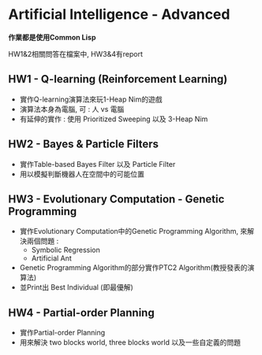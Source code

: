 # Artificial Intelligence - Advanced
**作業都是使用Common Lisp**

HW1&2相關問答在檔案中, HW3&4有report 
## HW1 - Q-learning (Reinforcement Learning)
* 實作Q-learning演算法來玩1-Heap Nim的遊戲
* 演算法本身為電腦, 可 : 人 vs 電腦
* 有延伸的實作 : 使用 Prioritized Sweeping 以及 3-Heap Nim
## HW2 - Bayes & Particle Filters
* 實作Table-based Bayes Filter 以及 Particle Filter
* 用以模擬判斷機器人在空間中的可能位置
## HW3 - Evolutionary Computation - Genetic Programming
* 實作Evolutionary Computation中的Genetic Programming Algorithm, 來解決兩個問題 : 
    * Symbolic Regression
    * Artificial Ant 
* Genetic Programming Algorithm的部分實作PTC2 Algorithm(教授發表的演算法)
* 並Print出 Best Individual (即最優解)
## HW4 - Partial-order Planning
* 實作Partial-order Planning
* 用來解決 two blocks world, three blocks world 以及一些自定義的問題


